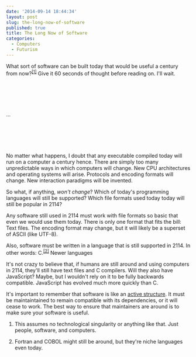 ```yaml
---
date: '2014-09-14 18:44:34'
layout: post
slug: the-long-now-of-software
published: true
title: The Long Now of Software
categories:
  - Computers
  - Futurism
---
```


What sort of software can be built today that would be useful a century from now?<sup>[\[1\]](#ref_1)</sup> Give it 60 seconds of thought before reading on. I'll wait.

<br />

<br />

<br />

<br />

...

<br />

<br />

<br />

<br />

No matter what happens, I doubt that any executable compiled today will run on a computer a century hence. There are simply too many unpredictable ways in which computers will change. New CPU architectures and operating systems will arise. Protocols and encoding formats will change. New interaction paradigms will be invented.

So what, if anything, *won't change*? Which of today's programming languages will still be supported? Which file formats used today today will still be popular in 2114?

Any software still used in 2114 must work with file formats so basic that even we would use them today. There is only one format that fits the bill: Text files. The encoding format may change, but it will likely be a superset of ASCII (like UTF-8).

Also, software must be written in a language that is still supported in 2114. In other words: C.<sup>[\[2\]](#ref_2)</sup> Newer languages 

It's not crazy to believe that, if humans are still around and using computers in 2114, they'll still have text files and C compilers. Will they also have JavaScript? Maybe, but I wouldn't rely on it to be fully backwards compatible. JavaScript has evolved much more quickly than C. 





<!-- draft stuff below -->

It's important to remember that software is like an [active structure](https://en.wikipedia.org/wiki/Active_structure). It must be maintaintained to remain compatible with its dependencies, or it will cease to work. The best way to ensure that maintainers are around is to make sure your software is useful.


1. <span id="ref_1"></span>This assumes no technological singularity or anything like that. Just people, software, and computers.

2. <span id="ref_2"></span>Fortran and COBOL might still be around, but they're niche languages even today.
